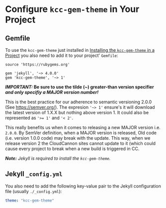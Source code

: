 # Configure `kcc-gem-theme` in Your Project

## Gemfile

To use the `kcc-gem-theme` just installed in [Installing the `kcc-gem-theme` in a Project](./installing-gem-theme.md) you also need to add it to your project' `Gemfile`:

```shell
source 'https://rubygems.org'

gem 'jekyll', '~> 4.0.0'
gem 'kcc-gem-theme', '~> 1'
```

**_IMPORTANT:_ Be sure to use the tilde (~) greater-than version specifier _and only specifiy a MAJOR version number!_**

This is the best practice for our adherence to semantic versioning 2.0.0 (See <https://semver.org/>). The expresion `'~> 1'` ensure's it will download the latest version of 1.X.X but nothing above version 1. It could also be represented as `'>= 1'` and `'< 2'`.

This really benefits us when it comes to releasing a new MAJOR version i.e. `2.0.0`. By SemVer definition, when a MAJOR version is released, Old code (i.e. version 1.0.0 code) may break with the update. This way, when we release version 2 the CloudCannon sites cannot update to it (which could cause every project to break when a new build is triggered in CC.

_**Note:** Jekyll is required to install the `kcc-gem-theme`._

## Jekyll `_config.yml`

You also need to add the following key-value pair to the Jekyll configuration file (usually `./_config.yml`):

```yaml
theme: "kcc-gem-theme"
```



